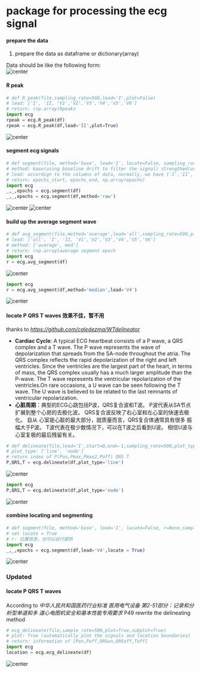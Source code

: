 # package for processing the ecg signal 

#### prepare the data
1. prepare the data as dataframe or dictionary(array)  

Data should be like the following form:  
![center](./image/dataform.png)

#### R peak
```python
# def R_peak(file,sampling_rate=500,lead='I',plot=False)
# lead: ['I', 'II, 'V1','V2','V3','V4','V5','V6']
# return: (np.array)Rpeaks
import ecg
rpeak = ecg.R_peak(df)
rpeak = ecg.R_peak(df,lead='II',plot=True)
```
![center](./image/peak.png)

#### segment ecg signals 
```python
# def segment(file, method='base', lead='I', locate=False, sampling_rate=500, plot=True)
# method: base(using baseline drift to filter the signal) strengthed(using NeuralKit method) raw(using the raw signal)
# lead: accordign to the columns of data, normally, we have ['I','II','V1','V2','V3','V4','V5','V6']
# return: epochs_start, epochs_end, np.array(epochs)
import ecg
_,_,epochs = ecg.segment(df)
_,_,epochs = ecg.segment(df,method='raw')
```
![center](./image/segment.png)
![center](./image/seg_raw.png)

#### build up the average segment wave
```python
# def avg_segment(file,method='average',lead='all',sampling_rate=500,plot=True)
# lead: ['all', 'I', 'II, 'V1','V2','V3','V4','V5','V6']
# method: ['average', med']
# return: (np.array)average segment epoch
import ecg
r = ecg.avg_segment(df)
```
![center](./image/avg_segment_all.png)
```python
import ecg
r = ecg.avg_segment(df,method='median',lead='V4')
```
![center](./image/avg_segment_v4.png)

#### locate P QRS T waves 效果不佳，暂不用
thanks to *https://github.com/caledezma/WTdelineator*   
- **Cardiac Cycle**: A typical ECG heartbeat consists of a P wave, a QRS complex and a T wave.
      The P wave represents the wave of depolarization that spreads from the SA-node throughout the atria.
      The QRS complex reflects the rapid depolarization of the right and left ventricles. Since the
      ventricles are the largest part of the heart, in terms of mass, the QRS complex usually has a much
      larger amplitude than the P-wave. The T wave represents the ventricular repolarization of the
      ventricles.On rare occasions, a U wave can be seen following the T wave. The U wave is believed
      to be related to the last remnants of ventricular repolarization.  
- **心脏周期**：典型的ECG心跳包括P波，QRS复合波和T波。
       P波代表从SA节点扩展到整个心房的去极化波。
       QRS复合波反映了右心室和左心室的快速去极化。 自从
       心室是心脏的最大部分，就质量而言，QRS复合体通常具有很多
       振幅大于P波。 T波代表在极少数情况下，可以在T波之后看到U波。 相信U波与心室复极的最后残留有关。
```python
# def delineate(file,lead='I',start=0,end=-1,sampling_rate=500,plot_type='line')
# plot_type: ['line', 'node']
# return index of P(Pon,Pmax,Pmax2,Poff) QRS T
P,QRS,T = ecg.delineate(df,plot_type='line')
```
![center](./image/delineate_line.png)
```python
import ecg
P,QRS,T = ecg.delineate(df,plot_type='node')
```
![center](./image/delineate_node.png)

#### combine locating and segmenting
```python
# def segment(file, method='base', lead='I', locate=False, r=None,sampling_rate=500, plot=True)
# set locate = True
# r: 位置信息，也可以自行提供
import ecg
_,_,epochs = ecg.segment(df,lead='V4',locate = True)
```
![center](./image/locate_segment.png)


### Updated
#### locate P QRS T waves

According to *中华人民共和国医药行业标准 医用电气设备 第2-51部分：记录和分析型单道和多
道心电图机安全和基本性能专用要求* P49 rewrite the delineating method
```python
# ecg_delineate(file,sample_rate=500,plot=True,subplot=True)
# plot: True (automatically plot the signals and location boundaries)
# return: information of [Pon,Poff,QRSon,QRSoff,Toff]
import ecg
location = ecg.ecg_delineate(df)
```
![center](./image/delineate.png)
 